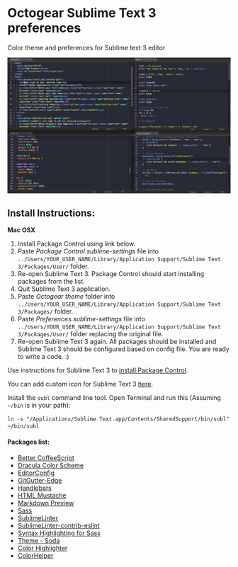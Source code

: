 # Octogear Sublime Text 3 preferences
Color theme and preferences for Sublime text 3 editor

![Octogear Late Night color theme](Screenshot.png?raw=true "Octogear Late Night color theme")

## Install Instructions:

**Mac OSX**

1. Install Package Control using link below.
2. Paste *Package Control.sublime-settings* file into `../Users/YOUR_USER_NAME/Library/Application Support/Sublime Text 3/Packages/User/` folder.
3. Re-open Sublime Text 3. Package Control should start installing packages from the list.
4. Quit Sublime Text 3 application.
5. Paste *Octogear theme* folder into `../Users/YOUR_USER_NAME/Library/Application Support/Sublime Text 3/Packages/` folder.
6. Paste *Preferences.sublime-settings* file into `../Users/YOUR_USER_NAME/Library/Application Support/Sublime Text 3/Packages/User/` folder replacing the original file.
7. Re-open Sublime Text 3 again. All packages should be installed and Sublime Text 3 should be configured based on config file. You are ready to write a code. :)

Use instructions for Sublime Text 3 to [install Package Control](https://packagecontrol.io/installation).

You can add custom icon for Sublime Text 3 [here](https://dribbble.com/shots/1582459-Sublime-Text-Icon-for-Yosemite).

Install the `subl` command line tool. Open Terminal and run this (Assuming `~/bin` is in your path):
```shell
ln -s "/Applications/Sublime Text.app/Contents/SharedSupport/bin/subl" ~/bin/subl
```

#### Packages list:

- [Better CoffeeScript](https://packagecontrol.io/packages/Better%20CoffeeScript)
- [Dracula Color Scheme](https://packagecontrol.io/packages/Dracula%20Color%20Scheme)
- [EditorConfig](https://packagecontrol.io/packages/EditorConfig)
- [GitGutter-Edge](https://packagecontrol.io/packages/GitGutter-Edge)
- [Handlebars](https://packagecontrol.io/packages/Handlebars)
- [HTML Mustache](https://packagecontrol.io/packages/HTML%20Mustache)
- [Markdown Preview](https://packagecontrol.io/packages/Markdown%20Preview)
- [Sass](https://packagecontrol.io/packages/Sass)
- [SublimeLinter](https://packagecontrol.io/packages/SublimeLinter)
- [SublimeLinter-contrib-eslint](https://packagecontrol.io/packages/SublimeLinter-contrib-eslint)
- [Syntax Highlighting for Sass](https://packagecontrol.io/packages/Syntax%20Highlighting%20for%20Sass)
- [Theme - Soda](https://packagecontrol.io/packages/Theme%20-%20Soda)
- [Color Highlighter](https://packagecontrol.io/packages/Color%20Highlighter)
- [ColorHelper](https://packagecontrol.io/packages/ColorHelper)
